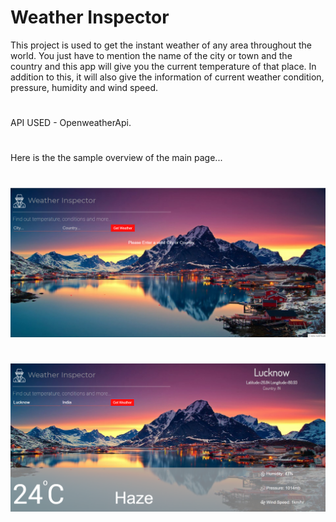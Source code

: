 # Weather Inspector
This project is used to get the instant weather of any area throughout the world. You just have to mention the name of the city or town and the country and this app will give you the current temperature of that place. In addition to this, it will also give the information of current weather condition, pressure, humidity and wind speed.
#
API USED - OpenweatherApi.
#
Here is the the sample overview of the main page...
# 
![](main2.png)
# 
![](main1.png)
